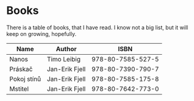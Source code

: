 # Books

There is a table of books, that I have read. I know not a big list, but it will keep on growing, hopefully.

| Name        | Author         | ISBN              |
|-------------|----------------|-------------------|
| Nanos       | Timo Leibig    | 978-80-7585-527-5 |
| Práskač     | Jan-Erik Fjell | 978-80-7390-790-7 |
| Pokoj stínů | Jan-Erik Fjell | 978-80-7585-175-8 |
| Mstitel     | Jan-Erik Fjell | 978-80-7642-773-0 |
